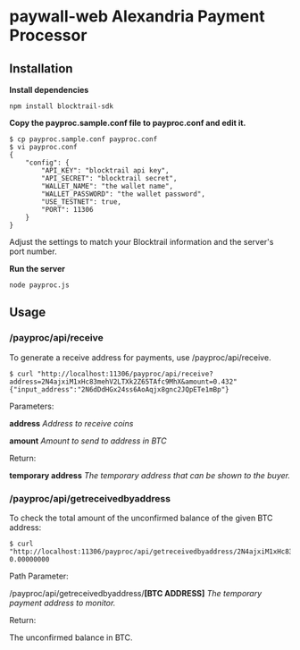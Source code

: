 # paywall-web Alexandria Payment Processor

## Installation

**Install dependencies**

```
npm install blocktrail-sdk
```

**Copy the payproc.sample.conf file to payproc.conf and edit it.**

```
$ cp payproc.sample.conf payproc.conf
$ vi payproc.conf
{
	"config": {
		"API_KEY": "blocktrail api key",
		"API_SECRET": "blocktrail secret",
		"WALLET_NAME": "the wallet name",
		"WALLET_PASSWORD": "the wallet password",
		"USE_TESTNET": true,
		"PORT": 11306
	}
}
```

Adjust the settings to match your Blocktrail information and the server's port number.

**Run the server**

```
node payproc.js
```

## Usage

### /payproc/api/receive

To generate a receive address for payments, use /payproc/api/receive.

```
$ curl "http://localhost:11306/payproc/api/receive?address=2N4ajxiM1xHc83mehV2LTXk2Z65TAfc9MhX&amount=0.432"
{"input_address":"2N6dDdHGx24ss6AoAqjx8gnc2JQpETe1mBp"}
```

Parameters:

**address** _Address to receive coins_

**amount** _Amount to send to address in BTC_

Return:

**temporary address** _The temporary address that can be shown to the buyer._

### /payproc/api/getreceivedbyaddress

To check the total amount of the unconfirmed balance of the given BTC address:

```
$ curl "http://localhost:11306/payproc/api/getreceivedbyaddress/2N4ajxiM1xHc83mehV2LTXk2Z65TAfc9MhX"
0.00000000
```

Path Parameter:

/payproc/api/getreceivedbyaddress/**[BTC ADDRESS]**  _The temporary payment address to monitor._

Return:

The unconfirmed balance in BTC.
